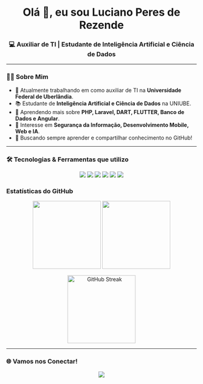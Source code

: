 <h1 align="center">Olá 👋, eu sou Luciano Peres de Rezende</h1>
<h3 align="center">💻 Auxiliar de TI | Estudante de Inteligência Artificial e Ciência de Dados</h3>


---

### 👨‍💻 Sobre Mim
- 🔭 Atualmente trabalhando em como auxiliar de TI na **Universidade Federal de Uberlândia**.  
- 📚 Estudante de **Inteligência Artificial e Ciência de Dados** na UNIUBE.  
- 🌱 Aprendendo mais sobre **PHP, Laravel, DART, FLUTTER, Banco de Dados e Angular**.  
- 🎯 Interesse em **Segurança da Informação, Desenvolvimento Mobile, Web e IA**.  
- 🚀 Buscando sempre aprender e compartilhar conhecimento no GitHub!  

---

### 🛠️ Tecnologias & Ferramentas que utilizo

<p align="center">
  <img src="https://img.shields.io/badge/HTML-E34F26?style=for-the-badge&logo=html5&logoColor=white" />
  <img src="https://img.shields.io/badge/CSS-1572B6?style=for-the-badge&logo=css3&logoColor=white" />
  <img src="https://img.shields.io/badge/JavaScript-F7DF1E?style=for-the-badge&logo=javascript&logoColor=black" />
  <img src="https://img.shields.io/badge/TypeScript-3178C6?style=for-the-badge&logo=typescript&logoColor=white" />
  <img src="https://img.shields.io/badge/Python-3776AB?style=for-the-badge&logo=python&logoColor=white" />
  <img src="https://img.shields.io/badge/Git-F05032?style=for-the-badge&logo=git&logoColor=white" />
</p>

### Estatísticas do GitHub

<p align="center">
<img height="180" src="https://github-readme-stats.vercel.app/api?username=Luciano1Rezende&show_icons=true&theme=dracula&include_all_commits=true&count_private=true&cache_seconds=1800"/>
<img height="180" src="https://github-readme-stats.vercel.app/api/top-langs/?username=Luciano1Rezende&layout=compact&langs_count=7&theme=dracula&cache_seconds=1800"/>

</p>

<p align="center">
  <img height="180" src="https://streak-stats.demolab.com/?user=Luciano1Rezende&theme=dracula" alt="GitHub Streak"/>
</p>

---

### 🌐 Vamos nos Conectar!
<p align="center">
  <a href="https://www.linkedin.com/in/luciano-peres-rezende/"><img src="https://img.shields.io/badge/-LinkedIn-0077B5?style=for-the-badge&logo=Linkedin&logoColor=white"></a>
</p>
